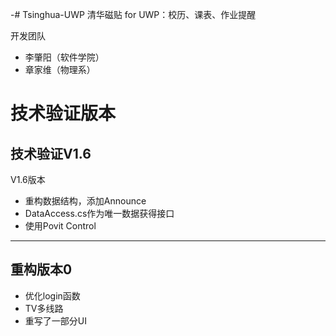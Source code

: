 -# Tsinghua-UWP
清华磁贴 for UWP：校历、课表、作业提醒

开发团队
- 李肇阳（软件学院）
- 章家维（物理系）
# 技术验证版本
## 技术验证V1.6
V1.6版本
- 重构数据结构，添加Announce
- DataAccess.cs作为唯一数据获得接口 
- 使用Povit Control
---
## 重构版本0
- 优化login函数
- TV多线路
- 重写了一部分UI
